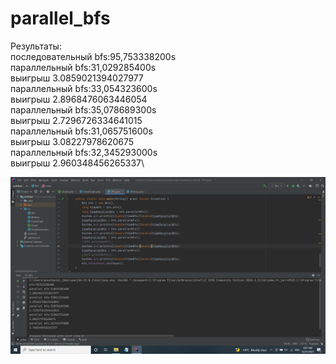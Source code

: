 # parallel_bfs

Результаты:\
последовательный bfs:95,753338200s\
параллельный bfs:31,029285400s\
выигрыш 3.0859021394027977\
параллельный bfs:33,054323600s\
выигрыш 2.8968476063446054\
параллельный bfs:35,078689300s\
выигрыш 2.7296726334641015\
параллельный bfs:31,065751600s\
выигрыш 3.08227978620675\
параллельный bfs:32,345293000s\
выигрыш 2.960348456265337\

![Screen](bfs_res.png "Illustration")
